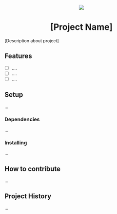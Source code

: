 <p align="center"><img src="https://github.com/Matheus-Lara/science-and-code/assets/63257275/d84b82bc-7597-434f-840c-6d2507e8b85d"></img></p>

<h1 align="center">[Project Name]</h1>

[Description about project]

## Features 

- [ ] ....
- [ ] ....
- [ ] ....

## Setup
...

### Dependencies
...

### Installing
...

## How to contribute
...

## Project History
...
